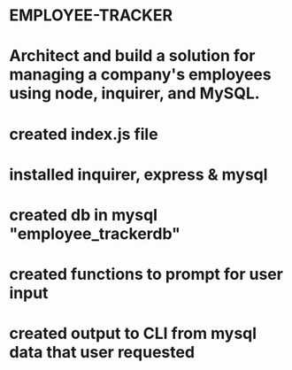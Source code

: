 # EMPLOYEE-TRACKER
# Architect and build a solution for managing a company's employees using node, inquirer, and MySQL.
# created index.js file
# installed inquirer, express & mysql
# created db in mysql "employee_trackerdb"
# created functions to prompt for user input
# created output to CLI from mysql data that user requested